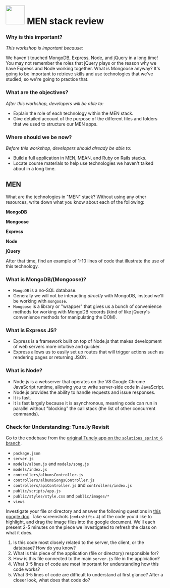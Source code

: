 # <img src="https://cloud.githubusercontent.com/assets/7833470/10899314/63829980-8188-11e5-8cdd-4ded5bcb6e36.png" height="60"> MEN stack review

### Why is this important?
<!-- framing the "why" in big-picture/real world examples -->
*This workshop is important because:*

We haven't touched MongoDB, Express, Node, and jQuery in a long time! You may not remember the roles that jQuery plays or the reason why we have Express and Node working together. What is Mongoose anyway? It's going to be important to retrieve skills and use technologies that we've studied, so we're going to practice that.

### What are the objectives?
<!-- specific/measurable goal for students to achieve -->
*After this workshop, developers will be able to:*

- Explain the role of each technology within the MEN stack.
- Give detailed account of the purpose of the different files and folders that we used to structure our MEN apps.

### Where should we be now?
<!-- call out the skills that are prerequisites -->
*Before this workshop, developers should already be able to:*

- Build a full application in MEN, MEAN, and Ruby on Rails stacks.
- Locate course materials to help use technologies we haven't talked about in a long time.


<!-- #### Consider the following statement

*Ruby on Rails is superior to the MEAN stack because Ruby is a much more beautiful
and feature-rich language than Javascript. Rails is designed to expedite
development time because it has built in structures to facilitate CRUD and
many other common web development tasks.*

Take two minutes to write down your reaction.


#### Now, consider the following statement

*The MEAN stack is better than Rails because it is all JavaScript, the native language of the web.
Node's built-in V8 JS engine makes the MEAN stack app far faster than a Ruby on
Rails app. Angular creates dynamic, single page apps which are more intuitive to write
than the `.erb` style templating of Rails apps.*

Take two minutes to write down your reaction. -->


## MEN
What are the technologies in "MEN" stack? Without using any other resources, write down what you know about each of the following:

**MongoDB**

**Mongoose**

**Express**

<!-- **AngularJS** -->

**Node**

**jQuery**

After that time, find an example of 1-10 lines of code that illustrate the use of this technology.

### What is MongoDB/(Mongoose)?

* `MongoDB` is a no-SQL database.
* Generally we will not be interacting _directly_ with MongoDB, instead we'll be working with `mongoose`.
* `Mongoose` is a library or "wrapper" that gives us a bunch of convenience methods for working with MongoDB records (kind of like jQuery's convenience methods for manipulating the DOM).

### What is Express JS?
- Express is a framework built on top of Node.js that makes development of web servers more intuitive and quicker.
- Express allows us to easily set up routes that will trigger actions such as rendering pages or returning JSON.

<!-- ### What is AngularJS

From the [Angular Guide Introduction](https://docs.angularjs.org/guide/introduction):

* A "framework for dynamic web apps"
* "Lets you use HTML as your template language" and helps you "extend HTML's syntax"
* "Handles all of the DOM and AJAX glue code you once wrote by hand and puts it in a well-defined structure"
* Is "opinionated about how a CRUD application should be built"
* Comes with "Data-binding, basic templating directives, form validation, routing, deep-linking, reusable components and dependency injection"
* "Angular simplifies application development by presenting a higher level of abstraction to the developer"
* "Not every app is a good fit for Angular. Angular was built with the CRUD application in mind."
-->

### What is Node?
- Node.js is a webserver that operates on the V8 Google Chrome JavaScript runtime, allowing you to write server-side code in JavaScript.
- Node.js provides the ability to handle requests and issue responses.
- It is fast.
- It is fast largely because it is asynchronous, meaning code can run in parallel without "blocking" the call stack (the list of other concurrent commands).



### Check for Understanding: Tune.ly Revisit

Go to the codebase from the [original Tunely app on the `solutions_sprint_6` branch](https://github.com/sf-wdi-34/tunely/tree/34/solutions-sprint-6). 

* `package.json`
* `server.js`
* `models/album.js` and `models/song.js`
* `models/index.js`
* `controllers/albumsController.js`
* `controllers/albumsSongsController.js`
* `controllers/apiController.js` and `controllers/index.js`
* `public/scripts/app.js`
* `public/styles/style.css` and `public/images/*`
* `views`


Investigate your file or directory and answer the following questions in [this google doc](https://docs.google.com/document/d/1I4cJe7c6PXEHi3c4H4KxGCqBphhW-WMq_jw4QW0tmwE/edit?usp=sharing). Take screenshots (`cmd`+`shift`+ `4`) of the code you'd like to highlight, and drag the image files into the google document.  We'll each present 2-5 minutes on the piece we investigated to refresh the class on what it does.

1. Is this code most closely related to the server, the client, or the database?  How do you know?
1. What is this piece of the application (file or directory) responsible for?
1. How is this file connected to the main `server.js` file in the applciation?
1. What 3-5 lines of code are most important for understanding how this code works?
1. What 3-5 lines of code are difficult to understand at first glance? After a closer look, what does that code do?


<!-- ## Resources:
* [An intro to Mongo/Express/Node from WDI25](https://github.com/SF-WDI-LABS/shared_modules/tree/master/03-angular-mean/intro-mean/25)
-->
